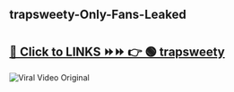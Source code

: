 
 ## trapsweety-Only-Fans-Leaked

# <h2><a href="https://clipsfans.com/trapsweety&ref=git">🔗 Click to LINKS ⏩⏩ 👉 🟢 trapsweety </a></h2>

<a href="https://clipsfans.com/trapsweety&ref=git" rel="nofollow" data-target="animated-image.originalLink"><img src="https://i.ibb.co.com/xMMVF88/686577567.gif" alt="Viral Video Original" style="max-width: 100%; display: inline-block;" data-target="animated-image.originalImage"></a>
